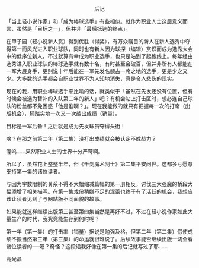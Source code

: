 <p align="center">后记</p>

「当上轻小说作家」和「成为棒球选手」有些相似。就作为职业人士这层意义而言，虽然是「目标之一」，但并非「最后抵达的终点」。

在甲子园（轻小说新人赏）得到优胜（得奖），有万众瞩目的新人在新人选秀中夺得第一而风光进入职业球队，同时也有新人因为球探（编辑）赏识而成为选秀大会中的低序位新人。不过就算有幸成为职业选手，也只是站到了起跑线上。每年经由选秀进入职业球队的棒球选手就有数十名，有时甚至会破百，但并非所有人都能在一军大展身手，更别说十年后能在一军先发名额占一席之地的选手，更是少之又少。大多数的选手都会自职业世界不为人知地消失，真是令人悲伤的现实。

现在的我，用职业棒球选手来比喻的话，就类似于「虽然在先发还没有位置，但有时候会被选为替补的入队第二年的新人」吧？有机会站上打击区时，想必连自己球队的粉丝都不免困惑「他是谁啊？」。现在我能做的就只有把握每一次的打席（出版机会），脚踏实地一次又一次敲出成绩（销量）。

目标是一军后备！之后就是成为先发球员夺得头衔！

啥？在那之前第二年（第二集）没打出成绩就会被认定不成战力？

喔呜……果然职业人士的世界十分严苛啊。

所以了，虽然花上整整半年，但《千剑魔术剑士》第二集平安问世。这都多亏愿意支持第一集的诸位读者。

与因为字数限制的关系不得不大幅缩减篇幅的第一册相反，讨伐三大强魔的桥段大幅添增了相关描写。在第一集戏份稍嫌不足的涅蕾也终于有了活跃的机会，我想应该让读者见到了与网站版不同面貌的故事。

如果能就这样继续出版第三甚至第四集当然是再好不过，不过在轻小说作家如此大量生产的时代，我究竟能生存到何时呢？

第一年（第一集）的打击率（销量）据说是勉强及格，但第二年（第二集）假使成绩不振当然第三年（第三集）的命运就很难说了。后续故事能否继续出版一切全看诸位读者的──嗯？奇怪？这段话我好像在第一集的后记就写过了耶……

高光晶

